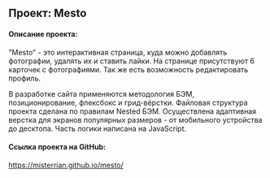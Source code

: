 ## Проект: Mesto
#### Описание проекта:
"Mesto" - это интерактивная страница, куда можно добавлять фотографии, удалять их и ставить
лайки. На странице присутствуют 6 карточек с фотографиями. Так же есть возможность редактировать профиль. 

В разработке сайта применяются методология БЭМ, позиционирование, флексбокс и грид-вёрстки.
Файловая структура проекта сделана по правилам Nested БЭМ. Осуществлена адаптивная верстка для
экранов популярных размеров - от мобильного устройства до десктопа.
Часть логики написана на JavaScript.

#### Ссылка проекта на GitHub:
https://misterrian.github.io/mesto/
